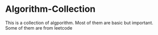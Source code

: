 # Algorithm-Collection
This is a collection of algporithm.
Most of them are basic but important. Some of them are from leetcode
